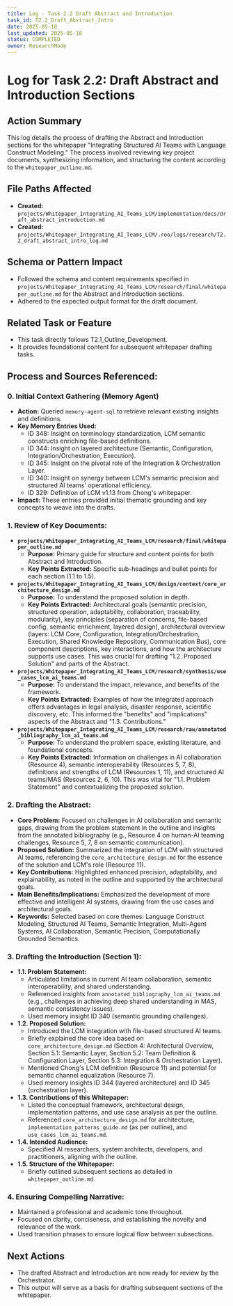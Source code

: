 ```yaml
---
title: Log - Task 2.2 Draft Abstract and Introduction
task_id: T2.2_Draft_Abstract_Intro
date: 2025-05-18
last_updated: 2025-05-18
status: COMPLETED
owner: ResearchMode
---
```


# Log for Task 2.2: Draft Abstract and Introduction Sections

## Action Summary
This log details the process of drafting the Abstract and Introduction sections for the whitepaper "Integrating Structured AI Teams with Language Construct Modeling." The process involved reviewing key project documents, synthesizing information, and structuring the content according to the `whitepaper_outline.md`.

## File Paths Affected
*   **Created:** `projects/Whitepaper_Integrating_AI_Teams_LCM/implementation/docs/draft_abstract_introduction.md`
*   **Created:** `projects/Whitepaper_Integrating_AI_Teams_LCM/.roo/logs/research/T2.2_draft_abstract_intro_log.md`

## Schema or Pattern Impact
*   Followed the schema and content requirements specified in `projects/Whitepaper_Integrating_AI_Teams_LCM/research/final/whitepaper_outline.md` for the Abstract and Introduction sections.
*   Adhered to the expected output format for the draft document.

## Related Task or Feature
*   This task directly follows T2.1_Outline_Development.
*   It provides foundational content for subsequent whitepaper drafting tasks.

## Process and Sources Referenced:

### 0. Initial Context Gathering (Memory Agent)
*   **Action:** Queried `memory-agent-sql` to retrieve relevant existing insights and definitions.
*   **Key Memory Entries Used:**
    *   ID 348: Insight on terminology standardization, LCM semantic constructs enriching file-based definitions.
    *   ID 344: Insight on layered architecture (Semantic, Configuration, Integration/Orchestration, Execution).
    *   ID 345: Insight on the pivotal role of the Integration & Orchestration Layer.
    *   ID 340: Insight on synergy between LCM's semantic precision and structured AI teams' operational efficiency.
    *   ID 329: Definition of LCM v1.13 from Chong's whitepaper.
*   **Impact:** These entries provided initial thematic grounding and key concepts to weave into the drafts.

### 1. Review of Key Documents:
*   **`projects/Whitepaper_Integrating_AI_Teams_LCM/research/final/whitepaper_outline.md`**
    *   **Purpose:** Primary guide for structure and content points for both Abstract and Introduction.
    *   **Key Points Extracted:** Specific sub-headings and bullet points for each section (1.1 to 1.5).
*   **`projects/Whitepaper_Integrating_AI_Teams_LCM/design/context/core_architecture_design.md`**
    *   **Purpose:** To understand the proposed solution in depth.
    *   **Key Points Extracted:** Architectural goals (semantic precision, structured operation, adaptability, collaboration, traceability, modularity), key principles (separation of concerns, file-based config, semantic enrichment, layered design), architectural overview (layers: LCM Core, Configuration, Integration/Orchestration, Execution, Shared Knowledge Repository, Communication Bus), core component descriptions, key interactions, and how the architecture supports use cases. This was crucial for drafting "1.2. Proposed Solution" and parts of the Abstract.
*   **`projects/Whitepaper_Integrating_AI_Teams_LCM/research/synthesis/use_cases_lcm_ai_teams.md`**
    *   **Purpose:** To understand the impact, relevance, and benefits of the framework.
    *   **Key Points Extracted:** Examples of how the integrated approach offers advantages in legal analysis, disaster response, scientific discovery, etc. This informed the "benefits" and "implications" aspects of the Abstract and "1.3. Contributions."
*   **`projects/Whitepaper_Integrating_AI_Teams_LCM/research/raw/annotated_bibliography_lcm_ai_teams.md`**
    *   **Purpose:** To understand the problem space, existing literature, and foundational concepts.
    *   **Key Points Extracted:** Information on challenges in AI collaboration (Resource 4), semantic interoperability (Resources 5, 7, 8), definitions and strengths of LCM (Resources 1, 11), and structured AI teams/MAS (Resources 2, 6, 10). This was vital for "1.1. Problem Statement" and contextualizing the proposed solution.

### 2. Drafting the Abstract:
*   **Core Problem:** Focused on challenges in AI collaboration and semantic gaps, drawing from the problem statement in the outline and insights from the annotated bibliography (e.g., Resource 4 on human-AI teaming challenges, Resource 5, 7, 8 on semantic communication).
*   **Proposed Solution:** Summarized the integration of LCM with structured AI teams, referencing the `core_architecture_design.md` for the essence of the solution and LCM's role (Resource 11).
*   **Key Contributions:** Highlighted enhanced precision, adaptability, and explainability, as noted in the outline and supported by the architectural goals.
*   **Main Benefits/Implications:** Emphasized the development of more effective and intelligent AI systems, drawing from the use cases and architectural goals.
*   **Keywords:** Selected based on core themes: Language Construct Modeling, Structured AI Teams, Semantic Integration, Multi-Agent Systems, AI Collaboration, Semantic Precision, Computationally Grounded Semantics.

### 3. Drafting the Introduction (Section 1):

*   **1.1. Problem Statement:**
    *   Articulated limitations in current AI team collaboration, semantic interoperability, and shared understanding.
    *   Referenced insights from `annotated_bibliography_lcm_ai_teams.md` (e.g., challenges in achieving deep shared understanding in MAS, semantic consistency issues).
    *   Used memory insight ID 340 (semantic grounding challenges).
*   **1.2. Proposed Solution:**
    *   Introduced the LCM integration with file-based structured AI teams.
    *   Briefly explained the core idea based on `core_architecture_design.md` (Section 4: Architectural Overview, Section 5.1: Semantic Layer, Section 5.2: Team Definition & Configuration Layer, Section 5.3: Integration & Orchestration Layer).
    *   Mentioned Chong's LCM definition (Resource 11) and potential for semantic channel equalization (Resource 7).
    *   Used memory insights ID 344 (layered architecture) and ID 345 (orchestration layer).
*   **1.3. Contributions of this Whitepaper:**
    *   Listed the conceptual framework, architectural design, implementation patterns, and use case analysis as per the outline.
    *   Referenced `core_architecture_design.md` for architecture, `implementation_patterns_guide.md` (as per outline), and `use_cases_lcm_ai_teams.md`.
*   **1.4. Intended Audience:**
    *   Specified AI researchers, system architects, developers, and practitioners, aligning with the outline.
*   **1.5. Structure of the Whitepaper:**
    *   Briefly outlined subsequent sections as detailed in `whitepaper_outline.md`.

### 4. Ensuring Compelling Narrative:
*   Maintained a professional and academic tone throughout.
*   Focused on clarity, conciseness, and establishing the novelty and relevance of the work.
*   Used transition phrases to ensure logical flow between subsections.

## Next Actions
*   The drafted Abstract and Introduction are now ready for review by the Orchestrator.
*   This output will serve as a basis for drafting subsequent sections of the whitepaper.